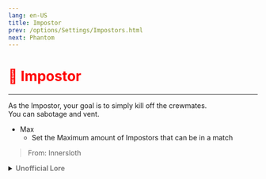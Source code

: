 ```yaml
---
lang: en-US
title: Impostor
prev: /options/Settings/Impostors.html
next: Phantom
---
```


# <font color="red">🔪 <b>Impostor</b></font> <Badge text="Vanilla" type="tip" vertical="middle"/>
---

As the Impostor, your goal is to simply kill off the crewmates.<br>
You can sabotage and vent.
* Max
  * Set the Maximum amount of Impostors that can be in a match

> From: Innersloth

<details>
<summary><b><font color=gray>Unofficial Lore</font></b></summary>

Knock Knock Ugh What Now? I thought as I walked towards My door only to notice a slight footstep behind me… “Aha!” I turned around and… No one? Interesting.. “Aha! There you are… Coward” “Please Don’t hurt me… Please I’ll do anything” Said the intruder… A con artist… Tsk Tsk Tsk “Leave… Now” The Intruder got up and started walking away when suddenly he turned around and took out his gun but I was faster as I shot through his chest… First time using the gun on a real Bean… This is… Life changing but now I need more blood… More violence… Time to go to The HQ Once In the HQ I saw the nearest target and… Killed? That’s fire! But after some time I got bored… Bored of the same old routine… by then New roles were introduced and my way of playing? Killing? Was Opted into the system I… Changed Among Us… I thought as I went on writing books and stories about the roles… As I got more mature I went on to write a good ton of LOREs Of the Other roles… Including mine… The Impostor In the end… In Conclusion… I will quote from one of my favourite songs… “Remember them” “Remember them When the fire begins to fade For the fallen and afraid We are not to let them die in vain” ‘Them’ Being the Other roles… Remember Me… I am The Infamous…. Odysseus
> Submitted by: champofchamps78
</details>